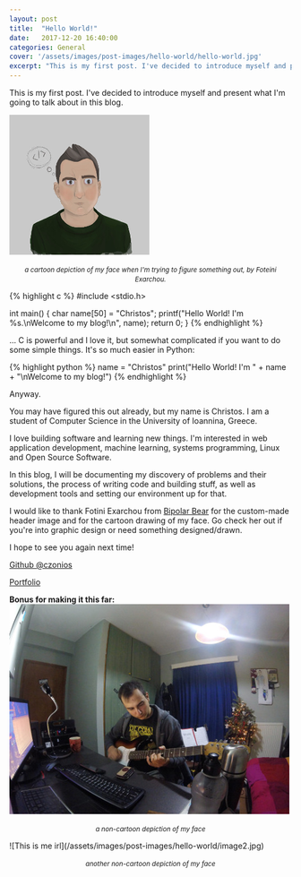 ```yaml
---
layout: post
title:  "Hello World!"
date:   2017-12-20 16:40:00
categories: General
cover: '/assets/images/post-images/hello-world/hello-world.jpg'
excerpt: "This is my first post. I've decided to introduce myself and present what I'm going to talk about in this blog."
---
```


This is my first post. I've decided to introduce myself and present what I'm going to talk about in this blog.

![This is me](/assets/images/post-images/hello-world/profile.png)
<p style="text-align: center"><small><i>a cartoon depiction of my face when I'm trying to figure something out, by Foteini Exarchou.</i></small></p>


{% highlight c %}
#include <stdio.h>

int main() {
  char name[50] = "Christos";
  printf("Hello World! I'm %s.\nWelcome to my blog!\n", name);
  return 0;
}
{% endhighlight %}

... C is powerful and I love it, but somewhat complicated if you want to do some simple things. It's so much easier in Python:

{% highlight python %}
  name = "Christos"
  print("Hello World! I'm " + name + "\nWelcome to my blog!")
{% endhighlight %}

Anyway.

You may have figured this out already, but my name is Christos. I am a student of Computer Science in the University of Ioannina, Greece.

I love building software and learning new things. I'm interested in web application development, machine learning, systems programming, Linux and Open Source Software.

In this blog, I will be documenting my discovery of problems and their solutions, the process of writing code and building stuff, as well as development tools and setting our environment up for that.

I would like to thank Fotini Exarchou from [Bipolar Bear](https://bipolarbearcraft.wordpress.com) for the custom-made header image and for the cartoon drawing of my face. Go check her out if you're into graphic design or need something designed/drawn.

I hope to see you again next time!

[Github @czonios](https://github.com/czonios)

[Portfolio](https://czonios.github.io)

**Bonus for making it this far:**
![This is me playing guitar](/assets/images/post-images/hello-world/image1.jpg)
<p style="text-align: center"><small><i>a non-cartoon depiction of my face</i></small></p>
![This is me irl](/assets/images/post-images/hello-world/image2.jpg)
<p style="text-align: center"><small><i>another non-cartoon depiction of my face</i></small></p>